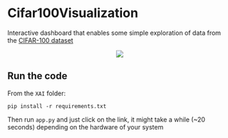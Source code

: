 # Cifar100Visualization
Interactive dashboard that enables some simple exploration of data from the [CIFAR-100 dataset](https://www.cs.toronto.edu/~kriz/cifar.html)

<p align="center">
  <img src="https://github.com/fbizza/Cifar100Visualization/assets/109001290/97269ef6-0849-457c-9258-4833135c0bc7">
</p>	

## Run the code
From the `XAI` folder: 
```
pip install -r requirements.txt
```
Then run `app.py` and just click on the link, it might take a while (~20 seconds) depending on the hardware of your system
